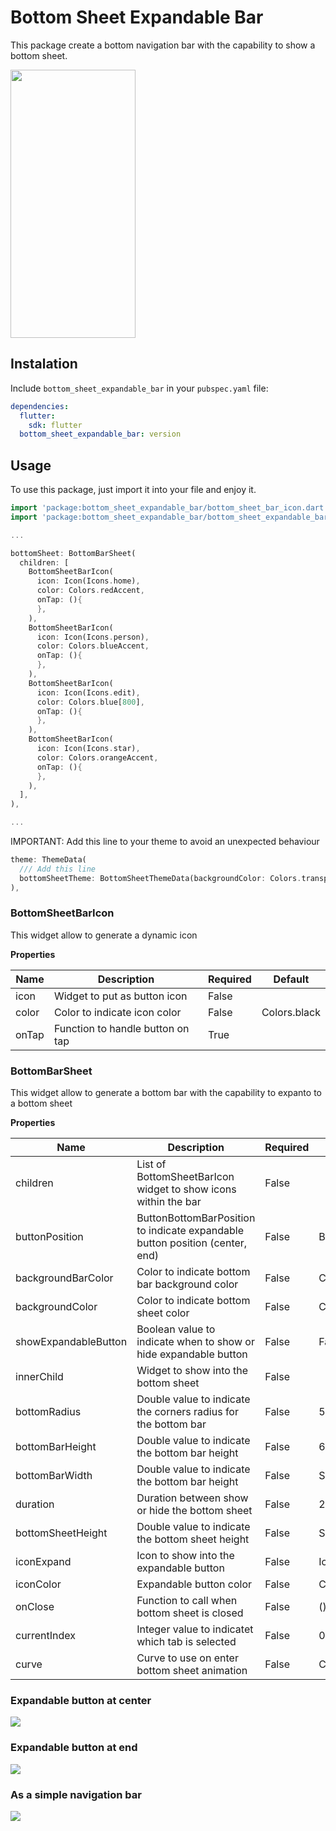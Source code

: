# Bottom Sheet Expandable Bar

This package create a bottom navigation bar with the capability to show a bottom sheet.

<img src="https://raw.githubusercontent.com/ajomuch92/flutter-bottom-sheet-expandable-bar/master/assets/demo.gif" width="200" height="429"/>

## Instalation
Include `bottom_sheet_expandable_bar` in your `pubspec.yaml` file:

```yaml
dependencies:
  flutter:
    sdk: flutter
  bottom_sheet_expandable_bar: version
```

## Usage

To use this package, just import it into your file and enjoy it.

```dart
import 'package:bottom_sheet_expandable_bar/bottom_sheet_bar_icon.dart';
import 'package:bottom_sheet_expandable_bar/bottom_sheet_expandable_bar.dart';

...

bottomSheet: BottomBarSheet(
  children: [
    BottomSheetBarIcon(
      icon: Icon(Icons.home),
      color: Colors.redAccent, 
      onTap: (){
      },
    ),
    BottomSheetBarIcon(
      icon: Icon(Icons.person),
      color: Colors.blueAccent, 
      onTap: (){
      },
    ),
    BottomSheetBarIcon(
      icon: Icon(Icons.edit),
      color: Colors.blue[800], 
      onTap: (){
      },
    ),
    BottomSheetBarIcon(
      icon: Icon(Icons.star),
      color: Colors.orangeAccent, 
      onTap: (){
      },
    ),
  ],
),

...

```

IMPORTANT: Add this line to your theme to avoid an unexpected behaviour

```dart
theme: ThemeData(
  /// Add this line
  bottomSheetTheme: BottomSheetThemeData(backgroundColor: Colors.transparent),
),

```

### BottomSheetBarIcon
This widget allow to generate a dynamic icon

**Properties**

|  Name | Description   | Required   | Default   |
| ------------ | ------------ | ------------ | ------------ |
| icon  | Widget to put as button icon | False   |   |
| color  | Color to indicate icon color | False   |  Colors.black |
| onTap  | Function to handle button on tap | True   |   |

### BottomBarSheet
This widget allow to generate a bottom bar with the capability to expanto to a bottom sheet

**Properties**

|  Name | Description   | Required   | Default   |
| ------------ | ------------ | ------------ | ------------ |
| children  | List of BottomSheetBarIcon widget to show icons within the bar | False   |   |
| buttonPosition  | ButtonBottomBarPosition to indicate expandable button position (center, end) |  False  | ButtonBottomBarPosition.center   |
| backgroundBarColor  | Color to indicate bottom bar background color | False   |  Colors.white |
| backgroundColor  | Color to indicate bottom sheet color | False   | Colors.white  |
| showExpandableButton  | Boolean value to indicate when to show or hide expandable button | False   |  False |
| innerChild  | Widget to show into the bottom sheet | False   |   |
| bottomRadius  | Double value to indicate the corners radius for the bottom bar | False   |  50.0 |
| bottomBarHeight  | Double value to indicate the bottom bar height | False   |  60.0 |
| bottomBarWidth  | Double value to indicate the bottom bar height | False   | Screen width * 0.9 |
| duration  | Duration between show or hide the bottom sheet | False   | 250 milliseconds |
| bottomSheetHeight  | Double value to indicate the bottom sheet height | False   | Screen height * 0.75  |
| iconExpand  | Icon to show into the expandable button | False   | Icon(Icons.navigation) |
| iconColor  | Expandable button color | False   | Colors.green |
| onClose  | Function to call when bottom sheet is closed | False   | (){}  |
| currentIndex  | Integer value to indicatet which tab is selected | False   | 0  |
| curve  | Curve to use on enter bottom sheet animation | False   |  Curves.ease |

### Expandable button at center

![](https://github.com/ajomuch92/flutter-bottom-sheet-expandable-bar/blob/master/assets/Screenshot_1.jpg)

### Expandable button at end

![](https://github.com/ajomuch92/flutter-bottom-sheet-expandable-bar/blob/master/assets/Screenshot_2.jpg)

### As a simple navigation bar

![](https://github.com/ajomuch92/flutter-bottom-sheet-expandable-bar/blob/master/assets/Screenshot_3.jpg)